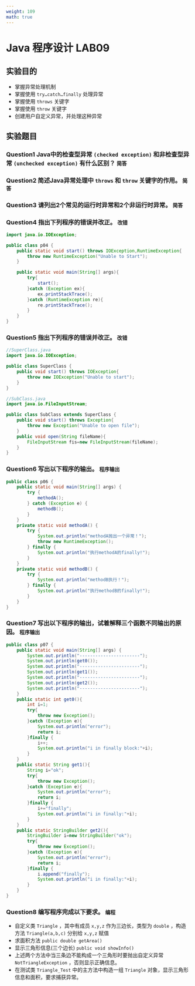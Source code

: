 ```yaml
---
weight: 109
math: true
---
```


# Java 程序设计 LAB09

## 实验目的

- 掌握异常处理机制
- 掌握使用 `try…catch…finally`  处理异常
- 掌握使用 `throws` 关键字
- 掌握使用 `throw` 关键字
- 创建用户自定义异常，并处理这种异常

## 实验题目

### Question1 Java中的检查型异常 `(checked exception)` 和非检查型异常 `(unchecked exception)` 有什么区别？ `简答`

### Question2 简述Java异常处理中 `throws` 和 `throw` 关键字的作用。 `简答`

### Question3 请列出2个常见的运行时异常和2个非运行时异常。 `简答`

### Question4 指出下列程序的错误并改正。 `改错`

```java
import java.io.IOException;

public class p04 {
    public static void start() throws IOException,RuntimeException{
        throw new RuntimeException("Unable to Start");
    }

    public static void main(String[] args){
        try{
            start();
        }catch (Exception ex){
            ex.printStackTrace();
        }catch (RuntimeException re){
            re.printStackTrace();
        }
    }
}
```

### Question5 指出下列程序的错误并改正。 `改错`

```java
//SuperClass.java
import java.io.IOException;

public class SuperClass {
    public void start() throws IOException{
        throw new IOException("Unable to start");
    }
}

//SubClass.java
import java.io.FileInputStream;

public class SubClass extends SuperClass {
    public void start() throws Exception{
        throw new Exception("Unable to open file");
    }
    public void open(String fileName){
        FileInputStream fis=new FileInputStream(fileName);
    }
}
```

### Question6 写出以下程序的输出。 `程序输出`

```java
public class p06 {
    public static void main(String[] args) {
        try {
            methodA();
        } catch (Exception e) {
            methodB();
        }
    }
    private static void methodA() {
        try {
            System.out.println("methodA抛出一个异常！");
            throw new RuntimeException();
        } finally {
            System.out.println("执行methodA的finally!");
        }
    }
    private static void methodB() {
        try {
            System.out.println("methodB执行！");
        } finally {
            System.out.println("执行methodB的finally!");
        }
    }
}
```

### Question7 写出以下程序的输出，试着解释三个函数不同输出的原因。 `程序输出`

```java
public class p07 {
    public static void main(String[] args) {
        System.out.println("-----------------------");
        System.out.println(get0());
        System.out.println("-----------------------");
        System.out.println(get1());
        System.out.println("-----------------------");
        System.out.println(get2());
        System.out.println("-----------------------");
    }
    public static int get0(){
        int i=1;
        try{
            throw new Exception();
        }catch (Exception e){
            System.out.println("error");
            return i;
        }finally {
            i++;
            System.out.println("i in finally block:"+i);
        }
    }
    public static String get1(){
        String i="ok";
        try{
            throw new Exception();
        }catch (Exception e){
            System.out.println("error");
            return i;
        }finally {
            i+="finally";
            System.out.println("i in finally:"+i);
        }
    }
    public static StringBuilder get2(){
        StringBuilder i=new StringBuilder("ok");
        try{
            throw new Exception();
        }catch (Exception e){
            System.out.println("error");
            return i;
        }finally {
            i.append("finally");
            System.out.println("i in finally:"+i);
        }
    }
}
```

### Question8 编写程序完成以下要求。 `编程`
- 自定义类 `Triangle` ，其中有成员 `x,y,z` 作为三边长，类型为 `double` ，构造方法 `Triangle(a,b,c)` 分别给 `x,y,z`  赋值
- 求面积方法 `public double getArea()`
- 显示三角形信息(三个边长) `public void showInfo()`
- 上述两个方法中当三条边不能构成一个三角形时要抛出自定义异常 `NotTriangleException` ，否则显示正确信息。
- 在测试类 `Triangle_Test` 中的主方法中构造一组 `Triangle` 对象，显示三角形信息和面积，要求捕获异常。